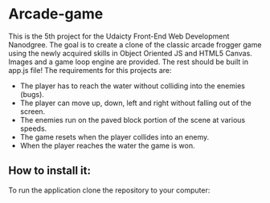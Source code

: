 # Arcade-game
This is the 5th project for the Udaicty Front-End Web Development Nanodgree. The goal is to create a clone of the classic arcade frogger game using the newly acquired skills in Object Oriented JS and HTML5 Canvas. Images and a game loop engine are provided. The rest should be built in app.js file! The requirements for this projects are:

- The player has to reach the water without colliding into the enemies (bugs).
- The player can move up, down, left and right without falling out of the screen.
- The enemies run on the paved block portion of the scene at various speeds.
- The game resets when the player collides into an enemy.
- When the player reaches the water the game is won.

## How to install it:
To run the application clone the repository to your computer:
